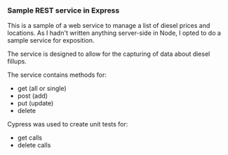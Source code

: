 ### Sample REST service in Express
This is a sample of a web service to manage a list of diesel prices and locations.  As I hadn't written anything server-side in Node, I opted to do a sample service for exposition.

The service is designed to allow for the capturing of data about diesel fillups.  

The service contains methods for: 
- get (all or single)
- post (add)
- put (update)
- delete

Cypress was used to create unit tests for:
- get calls
- delete calls
